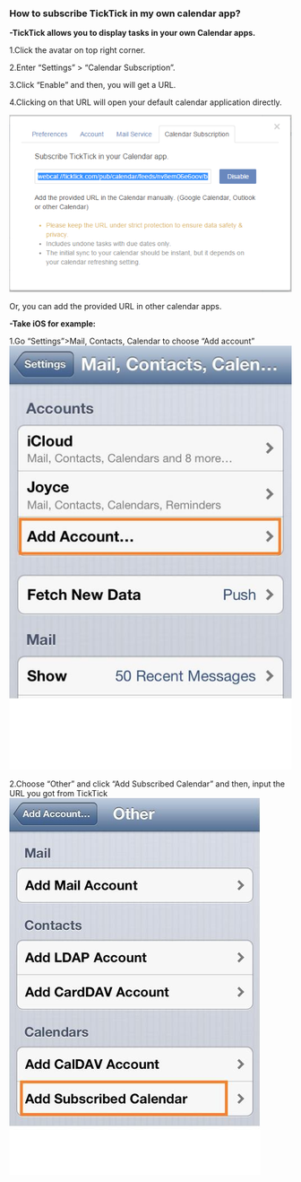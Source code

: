 ### How to subscribe TickTick in my own calendar app?
**-TickTick allows you to display tasks in your own Calendar apps.**

1.Click the avatar on top right corner.

2.Enter “Settings” > “Calendar Subscription”.

3.Click “Enable” and then, you will get a URL.

4.Clicking on that URL will open your default calendar application directly.

![](../images/image019.png)

Or, you can add the provided URL in other calendar apps.

**-Take iOS for example:**

1.Go “Settings”>Mail, Contacts, Calendar to choose “Add account”
![](../images/image021.jpg)

2.Choose “Other” and click “Add Subscribed Calendar” and then, input the URL you got from TickTick
![](../images/image022.jpg)
